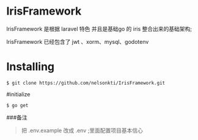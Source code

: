 # IrisFramework
IrisFramework 是根据 laravel 特色 并且是基础go 的 iris 整合出来的基础架构;

IrisFramework 已经包含了 jwt 、xorm、mysql、godotenv

# Installing

```shell
$ git clone https://github.com/nelsonkti/IrisFramework.git
```

#initialize
```shell script
$ go get 
```

###备注
> 把 .env.example 改成 .env ;里面配置项目基本信心